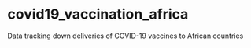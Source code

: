 # covid19_vaccination_africa
Data tracking down deliveries of COVID-19 vaccines to African countries
